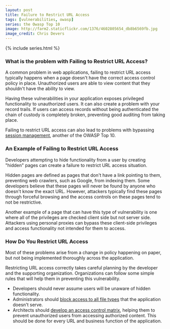 ```yaml
---
layout: post
title: Failure to Restrict URL Access
tags: [vulnerabilities, owasp]
series: the Owasp Top 10
image: http://farm2.staticflickr.com/1376/4602805654_db8b6569fb.jpg
image_credit: Chris Devers
---
```

{% include series.html %}

### What is the problem with Failing to Restrict URL Access?
A common problem in web applications, failing to restrict URL access typically happens when a page doesn't have the correct access control policy in place. Unauthorized users are able to view content that they shouldn't have the ability to view.

Having these vulnerabilities in your application exposes privileged functionality to unauthorized users. It can also create a problem with your record trails. If users can access records without being authenticated the chain of custody is completely broken, preventing good auditing from taking place.

Failing to restrict URL access can also lead to problems with bypassing [session management](/2009/08/broken-authentication-and-session-management/), another of the OWASP Top 10.

### An Example of Failing to Restrict URL Access
Developers attempting to hide functionality from a user by creating "hidden" pages can create a failure to restrict URL access situation.

Hidden pages are defined as pages that don't have a link pointing to them, preventing web crawlers, such as Google, from indexing them. Some developers believe that these pages will never be found by anyone who doesn't know the exact URL. However, attackers typically find these pages through forceful browsing and the access controls on these pages tend to not be restrictive.

Another example of a page that can have this type of vulnerability is one where all of the privileges are checked client side but not server side. Attackers using personal proxies can bypass these client-side privileges and access functionality not intended for them to access.

### How Do You Restrict URL Access
Most of these problems arise from a change in policy happening on paper, but not being implemented thoroughly across the application.

Restricting URL access correctly takes careful planning by the developer and the supporting organization. Organizations can follow some simple rules that will help them in preventing this vulnerability.

*	Developers should never assume users will be unaware of hidden functionality.
*	Administrators should [block access to all file types](http://www.ducea.com/2006/07/21/apache-tips-tricks-deny-access-to-certain-file-types/) that the application doesn't serve.
*	Architects should [develop an access control matrix](http://en.wikipedia.org/wiki/Access_Control_Matrix), helping them to prevent unauthorized users from accessing authorized content. This should be done for every URL and business function of the application.
